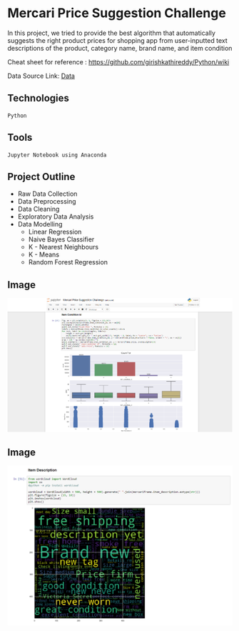 # Mercari Price Suggestion Challenge
<p>In this project, we tried to provide the best algorithm that automatically suggests the right product prices for shopping app from user-inputted text descriptions of the product, category name, brand name, and item condition</p>

Cheat sheet for reference :  https://github.com/girishkathireddy/Python/wiki

Data Source Link: <a href="https://www.kaggle.com/c/mercari-price-suggestion-challenge/data"> Data</a>

## Technologies
```
Python
```

## Tools 
```
Jupyter Notebook using Anaconda
```
## Project Outline

- Raw Data Collection
- Data Preprocessing
- Data Cleaning
- Exploratory Data Analysis
- Data Modelling
   * Linear Regression
   * Naive Bayes Classifier
   * K - Nearest Neighbours 
   * K - Means
   * Random Forest Regression  

## Image 
![alt text](images/image-1.PNG)

## Image 
![alt text](images/image-2.PNG)